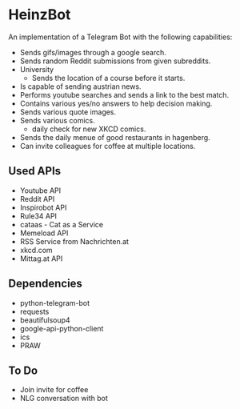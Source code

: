 # HeinzBot

An implementation of a Telegram Bot with the following capabilities:

* Sends gifs/images through a google search.
* Sends random Reddit submissions from given subreddits.
* University
  * Sends the location of a course before it starts.
* Is capable of sending austrian news.
* Performs youtube searches and sends a link to the best match.
* Contains various yes/no answers to help decision making.
* Sends various quote images.
* Sends various comics.
  * daily check for new XKCD comics.
* Sends the daily menue of good restaurants in hagenberg.
* Can invite colleagues for coffee at multiple locations.


## Used APIs

* Youtube API 
* Reddit API
* Inspirobot API
* Rule34 API
* cataas - Cat as a Service
* Memeload API
* RSS Service from Nachrichten.at
* xkcd.com
* Mittag.at API


## Dependencies

* python-telegram-bot
* requests
* beautifulsoup4
* google-api-python-client
* ics
* PRAW


## To Do

* Join invite for coffee
* NLG conversation with bot
